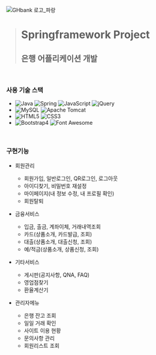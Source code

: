 ![GHbank 로고_파랑](https://github.com/user-attachments/assets/d3af2838-289c-44ca-9080-1cac91dc1c77)

> # Springframework Project
> ## 은행 어플리케이션 개발
<br/>

### 사용 기술 스택 
- ![Java](https://img.shields.io/badge/java-007396?style=for-the-badge&logoColor=black) ![Spring](https://img.shields.io/badge/Spring-6DB33F?style=for-the-badge&logo=Spring&logoColor=white) ![JavaScript](https://img.shields.io/badge/JavaScript-F7DF1E?style=for-the-badge&logo=JavaScript&logoColor=black) ![jQuery](https://img.shields.io/badge/jquery-0769AD?style=for-the-badge&logo=jquery&logoColor=white)
- ![MySQL](https://img.shields.io/badge/MySQL-4479A1?style=for-the-badge&logo=MySQL&logoColor=white) ![Apache Tomcat](https://img.shields.io/badge/APACHE%20TOMCAT-F8DC75?style=for-the-badge&logo=APACHE%20TOMCAT&logoColor=black)
- ![HTML5](https://img.shields.io/badge/HTML5-E34F26?style=for-the-badge&logo=HTML5&logoColor=white) ![CSS3](https://img.shields.io/badge/CSS-1572B6?style=for-the-badge&logo=CSS3&logoColor=white)
- ![Bootstrap4](https://img.shields.io/badge/Bootstrap4-7952B3?style=for-the-badge&logo=Bootstrap&logoColor=white) ![Font Awesome](https://img.shields.io/badge/Font%20Awesome-538DD7?style=for-the-badge&logo=Font%20Awesome&logoColor=white)
<br/>

### 구현기능
* 회원관리
  - 회원가입, 일반로그인, QR로그인, 로그아웃
  - 아이디찾기, 비밀번호 재설정
  - 마이페이지(내 정보 수정, 내 프로필 확인)
  - 회원탈퇴

* 금융서비스
  - 입금, 출금, 계좌이체, 거래내역조회
  - 카드(상품소개, 카드발급, 조회)
  - 대출(상품소개, 대출신청, 조회)
  - 예/적금(상품소개, 상품신청, 조회)

* 기타서비스
  - 게시판(공지사항, QNA, FAQ)
  - 영업점찾기
  - 환율계산기

* 관리자메뉴
  - 은행 잔고 조회
  - 일일 거래 확인
  - 사이트 이용 현황
  - 문의사항 관리
  - 회원리스트 조회
